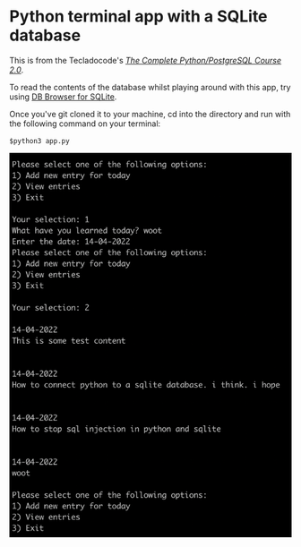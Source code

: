 # Python terminal app with a SQLite database

This is from the Tecladocode's [_The Complete Python/PostgreSQL Course 2.0_](https://pysql.tecladocode.com/).

To read the contents of the database whilst playing around with this app, try using [DB Browser for SQLite](https://sqlitebrowser.org/).

Once you've git cloned it to your machine, cd into the directory and run with the following command on your terminal: 

```
$python3 app.py
```

![alt text](https://github.com/jdm79/sqlite-terminal-app/blob/main/terminal_app.png?raw=true)
